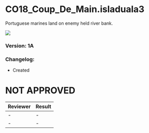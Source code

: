 #  CO18_Coup_De_Main.isladuala3
Portuguese marines land on enemy held river bank.

<img src='https://github.com/rempopo/CO18_Coup_De_Main_1A.isladuala3/raw/main/overview.jpg' />	

### Version: 1A

### Changelog:
- Created

# NOT APPROVED
| Reviewer | Result |
| ------------ | ------------- |
| - | - |
| - | - |
